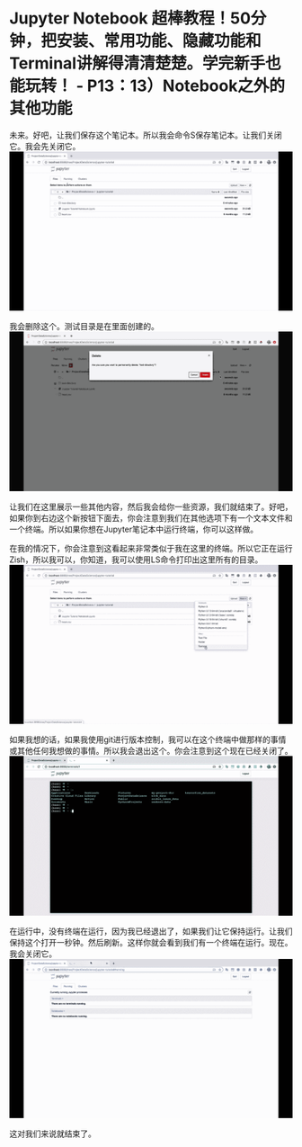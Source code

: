 # Jupyter Notebook 超棒教程！50分钟，把安装、常用功能、隐藏功能和Terminal讲解得清清楚楚。学完新手也能玩转！ - P13：13）Notebook之外的其他功能 

未来。好吧，让我们保存这个笔记本。所以我会命令S保存笔记本。让我们关闭它。我会先关闭它。![](img/d72178757d53895fcc91159e5e553095_1.png)

我会删除这个。测试目录是在里面创建的。![](img/d72178757d53895fcc91159e5e553095_3.png)

让我们在这里展示一些其他内容，然后我会给你一些资源，我们就结束了。好吧，如果你到右边这个新按钮下面去，你会注意到我们在其他选项下有一个文本文件和一个终端。所以如果你想在Jupyter笔记本中运行终端，你可以这样做。

在我的情况下，你会注意到这看起来非常类似于我在这里的终端。所以它正在运行Zish，所以我可以，你知道，我可以使用LS命令打印出这里所有的目录。![](img/d72178757d53895fcc91159e5e553095_5.png)

如果我想的话，如果我使用git进行版本控制，我可以在这个终端中做那样的事情或其他任何我想做的事情。所以我会退出这个。你会注意到这个现在已经关闭了。![](img/d72178757d53895fcc91159e5e553095_7.png)

在运行中，没有终端在运行，因为我已经退出了，如果我们让它保持运行。让我们保持这个打开一秒钟。然后刷新。这样你就会看到我们有一个终端在运行。现在。我会关闭它。![](img/d72178757d53895fcc91159e5e553095_9.png)

这对我们来说就结束了。
